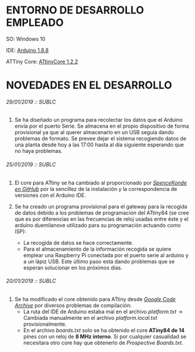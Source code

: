 # ENTORNO DE DESARROLLO EMPLEADO #

SO: Windows 10

IDE: [Arduino 1.8.8](https://www.arduino.cc/en/Main/Software)

ATTiny Core: [ATtinyCore 1.2.2](https://github.com/SpenceKonde/ATTinyCore)

# NOVEDADES EN EL DESARROLLO # 

###### 29/01/2019 :: SUBLC ######

1. Se ha diseñado un programa para recolectar los datos que el Arduino envía por el puerto Serie. Se almacena en el propio dispositivo de forma provisional ya que al querer almacenarlo en un USB seguía dando problemas de formato. Se prevee dejar el sistema recogiendo datos de una planta desde hoy a las 17:00 hasta al día siguiente esperando que no haya problemas.

###### 25/01/2019 :: SUBLC ######

1. El core para ATtiny se ha cambiado al proporcionado por [*SpenceKonde en GitHub*](https://github.com/SpenceKonde/ATTinyCore) por la sencillez de la instalación y la correspondencia de versiones con el Arduino IDE.

2. Se ha creado un programa provisional para el gateway para la recogida de datos debido a los problemas de programación del ATtiny84 (se cree que es por diferencias en las frecuencias de reloj usadas entre éste y el arduino duemilanove utilizado para su programación actuando como ISP):
	* La recogida de datos se hace correctamente.
	* Para el almacenamiento de la información recogida se quiere emplear una Raspberry Pi conectada por el puerto serie al arduino y a un lápiz USB. Este último paso esta dando problemas que se esperan solucionar en los próximos días.

###### 20/01/2019 :: SUBLC ######

1. Se ha modificado el core obtenido para ATtiny desde [*Google Code Archive*](https://code.google.com/archive/p/arduino-tiny/downloads/arduino-tiny-0150-0020.zip) por diversos problemas de compilación:
	* La ruta del IDE de Arduino estaba mal en el archivo *platform.txt* -> Cambiada manualmente en el archivo *platform.local.txt* provisionalmente.
	* En el archivo *boards.txt* solo se ha obtenido el core **ATiny84 de 14** pines con un reloj de **8 MHz interno**. Si por cualquier casualidad se necesitara otro core hay que obtenerlo de *Prospective Boards.txt*.
